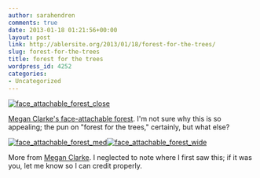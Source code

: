 ```yaml
---
author: sarahendren
comments: true
date: 2013-01-18 01:21:56+00:00
layout: post
link: http://ablersite.org/2013/01/18/forest-for-the-trees/
slug: forest-for-the-trees
title: forest for the trees
wordpress_id: 4252
categories:
- Uncategorized
---
```


[![face_attachable_forest_close](http://ablersite.files.wordpress.com/2013/01/face_attachable_forest_close.jpeg)](http://ablersite.files.wordpress.com/2013/01/face_attachable_forest_close.jpeg)

[Megan Clarke's face-attachable forest](http://megan-clarke.tumblr.com/post/28868525115/face-attachable-forrest-view-for-you). I'm not sure why this is so appealing; the pun on "forest for the trees," certainly, but what else?

[![face_attachable_forest_med](http://ablersite.files.wordpress.com/2013/01/face_attachable_forest_med.jpeg)](http://ablersite.files.wordpress.com/2013/01/face_attachable_forest_med.jpeg)[![face_attachable_forest_wide](http://ablersite.files.wordpress.com/2013/01/face_attachable_forest_wide.jpeg)](http://ablersite.files.wordpress.com/2013/01/face_attachable_forest_wide.jpeg)

More from [Megan Clarke](http://megan-clarke.tumblr.com/post/28868525115/face-attachable-forrest-view-for-you). I neglected to note where I first saw this; if it was you, let me know so I can credit properly.
